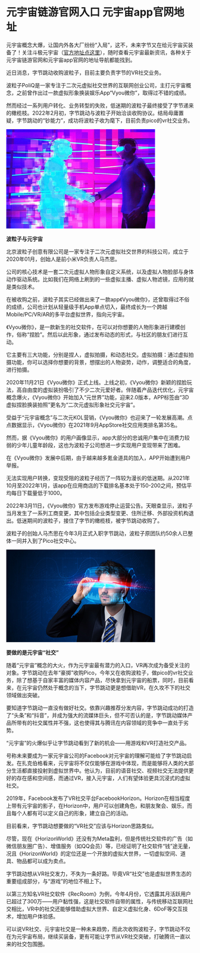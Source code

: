 # 元宇宙链游官网入口 元宇宙app官网地址

元宇宙概念大爆，让国内外各大厂纷纷“入局”，这不，未来字节又在给元宇宙买装备了！关注斗极元宇宙（[官方地址点这里](https://demo.metabd.io/)），随时查看元宇宙最新资讯，各种关于元宇宙链游官网和元宇宙app官网的地址导航都能找到。

近日消息，字节跳动收购波粒子，目前主要负责字节的VR社交业务。

波粒子PoliQ是一家专注于二次元虚拟社交世界的互联网创业公司，主打元宇宙概念，之前曾作出过一款虚拟形象换装娱乐App“Vyou微你”，取得过不错的成绩。

然而经过一系列用户转化、业务转型的失败，低迷期的波粒子最终接受了字节递来的橄榄枝。2022年2月初，字节跳动与波粒子开始洽谈收购协议。结局毋庸置疑，字节跳动的“钞能力”，成功将波粒子收为麾下，目前负责pico的vr社交业务。

![配图一](cd4ef7f1bee00d9c9b61676e71584934.jpg)

**波粒子与元宇宙**

北京波粒子创意有限公司是一家专注于二次元虚拟社交世界的科技公司，成立于2020年01月，创始人是前小米VR负责人马杰思。

公司的核心技术是一套二次元虚拟人物形象自定义系统，以及虚拟人物脸部与身体动作驱动系统。比如我们在网络上刷到的一些虚拟主播、虚拟人物滤镜，应用的就是类似技术。

在被收购之前，波粒子其实已经做出来了一款app《Vyou微你》，还曾取得过不俗的成绩，公司也计划从轻量级手机App单点切入，最终成长为一个跨越Mobile/PC/VR/AR的多平台虚拟世界，指向元宇宙。

《Vyou微你》，是一款新生的社交软件，在可以对你想要的人物形象进行建模创作，俗称“捏脸”。然后以此形象，通过发布动态的形式，与社区的朋友们进行互动。

它主要有三大功能，分别是捏人，虚拟拍摄，和动态社交。虚拟拍摄：通过虚拟拍摄功能，你可以选择你想要的背景，想摆出的人物姿势，动作，调整适合的角度，进行拍摄。

2020年11月21日《Vyou微你》正式上线。上线之初，《Vyou微你》新颖的捏脸玩法，高自由度的虚拟装扮吸引了不少二次元爱好者。伴随着产品迭代优化，元宇宙概念爆火，《Vyou微你》开始加入“元世界”功能，迎来2.0版本，APP标签由“3D虚拟捏脸换装拍照”更名为“二次元虚拟形象社交元宇宙”。

受益于“元宇宙概念”与二次元KOL营销，《Vyou微你》也迎来了一轮发展高潮。点点数据显示，《Vyou微你》在2021年9月AppStore社交应用类排名第35名。

然而，据《Vyou微你》的用户画像显示，app大部分的忠诚用户集中在消费力较弱的少年儿童年龄段，这也为波粒子公司想进一步实现用户变现带来了困难。

在《Vyou微你》发展中后期，由于越来越多氪金道具的加入，APP开始遭到用户举报。

无法实现用户转换，变现受阻的波粒子经历了一阵较为漫长的低迷期。从2021年10月至2022年1月，该app在应用商店的下载排名基本处于150-200之间，预估平均每日下载量低于1000。

2022年3月11日，《Vyou微你》官方发布游戏停止运营公告。天眼查显示，波粒子当月发生了一系列工商变更，其中包括企业类型变更、住所迁移、外部投资机构退出。低迷期间的波粒子，接住了字节的橄榄枝，被字节跳动收购了。

波粒子的创始人马杰思在今年3月正式入职字节跳动，波粒子原团队约50余人已整体一同并入到了Pico社交中心。

![配图一](20220630150143.png)

**要做的是元宇宙“社交”**

随着“元宇宙”概念的大火，作为元宇宙最有潜力的入口，VR再次成为备受关注的对象。字节跳动在去年“豪掷”收购Pico，今年又在收购波粒子，做pico的vr社交业务，除了想基于自家丰富的媒体内容产品，尽快拿到元宇宙的船票，同时，目前看来，在元宇宙仍然处于概念的当下，字节跳动更是想借助VR，在久攻不下的社交领域做出突破。

要知道字节跳动一直没有做好社交。依靠兴趣推荐分发内容，字节跳动成功的打造了“头条”和“抖音”，并成为强大的流媒体巨头，但不可否认的是，字节跳动媒体产品所带有的社交属性并不强，这也使得其与腾讯在内容领域的竞争中一直处于劣势。

“元宇宙”的火爆似乎让字节跳动看到了新的机会——用游戏和VR打造社交产品。

号称未来要成为一家元宇宙公司的Facebook对元宇宙的理解可能给了字节跳动启发。在扎克伯格看来，元宇宙将不仅仅能够在游戏中体现，而是能够将人类的大部分生活都直接投射到虚拟世界中。他认为，目前的语音社交、视频社交无法提供更好的存在感和空间感，而通过VR，接入元宇宙，人们有望体验更具沉浸式的虚拟社交。

2019年，Facebook发布了VR社交平台FacebookHorizon。Horizon在相当程度上带有元宇宙的影子，在Horizon中，用户可以创建角色，和朋友聚会、娱乐，而且每个人都有可以定义自己的形象，建立自己的活动。

目前看来，字节跳动想要做的“VR社交”应该与Horizon思路类似。

尽管，现在《HorizonWorld》还没有为Meta盈利，但是传统社交软件的广告（如微信朋友圈广告）、增值服务（如QQ会员）等，已经证明了社交软件“钱”途无量，况且《HorizonWorld》的定位还是一个开放的虚拟大世界，一切虚拟空间、道具、物品都可以成为卖点。

字节跳动想从VR社交发力，不失为一条好路。毕竟VR“社交”也是虚拟世界生态的重要组成部分，与“游戏”的地位不相上下。

以第三方知名VR社交软件《RecRoom》为例，今年4月份，它透露其月活跃用户已超过了300万——用户黏性强，这是社交软件自带的属性，与传统移动互联网社交相比，VR中的社交还能够借助虚拟大世界、自定义虚拟化身、6DoF等交互技术，增加用户体验感。

可以说VR社交、元宇宙社交是一种未来趋势，而此次收购波粒子，字节跳动不仅在为元宇宙布局，继续买装备，更有可能让字节从VR社交突破，打破腾讯一直以来的社交包围圈。
